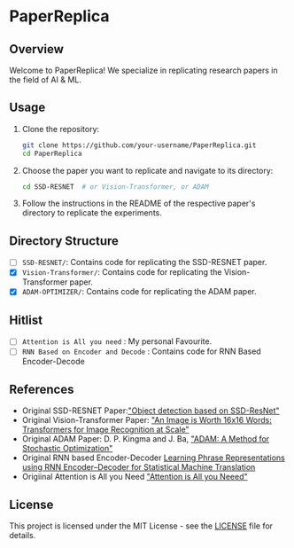 # PaperReplica

## Overview

Welcome to PaperReplica! We specialize in replicating research papers in the field of AI & ML.



## Usage

1. Clone the repository:

   ```bash
   git clone https://github.com/your-username/PaperReplica.git
   cd PaperReplica
   ```

2. Choose the paper you want to replicate and navigate to its directory:

   ```bash
   cd SSD-RESNET  # or Vision-Transformer, or ADAM
   ```

3. Follow the instructions in the README of the respective paper's directory to replicate the experiments.

## Directory Structure

- [ ] `SSD-RESNET/`: Contains code for replicating the SSD-RESNET paper.
- [x] `Vision-Transformer/`: Contains code for replicating the Vision-Transformer paper.
- [x] `ADAM-OPTIMIZER/`: Contains code for replicating the ADAM paper.

## Hitlist
- [ ] `Attention is All you need` : My personal Favourite.
- [ ] `RNN Based on Encoder and Decode` : Contains code for RNN Based Encoder-Decode  

## References

- Original SSD-RESNET Paper:["Object detection based on SSD-ResNet"](https://ieeexplore.ieee.org/document/9073753)
- Original Vision-Transformer Paper: ["An Image is Worth 16x16 Words: Transformers for Image Recognition at Scale"](https://arxiv.org/abs/2010.11929)
- Original ADAM Paper: D. P. Kingma and J. Ba, ["ADAM: A Method for Stochastic Optimization"](https://arxiv.org/abs/1412.6980)
- Original RNN based Encoder-Decoder [Learning Phrase Representations using RNN Encoder–Decoder
for Statistical Machine Translation](https://arxiv.org/pdf/1406.1078)
- Origiinal Attention is All you Need ["Attention is All you Neeed"](https://arxiv.org/pdf/1706.03762)

## License

This project is licensed under the MIT License - see the [LICENSE](LICENSE) file for details.
